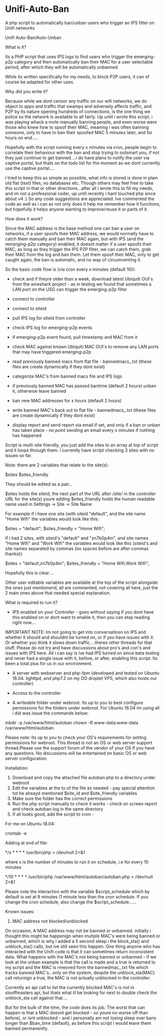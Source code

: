 # Unifi-Auto-Ban
A php script to automatically ban/unban users who trigger an IPS filter on Unifi networks


Unifi Auto-Ban/Auto-Unban

What is it?

Its a PHP script that uses IPS logs to find users who trigger the emerging-p2p category and then automatically ban their MAC
for a user selectable period, after which they will be automatically unbanned.

While its written specifically for my needs, to block P2P users, it can of course be adapted for other uses.


Why did you write it?


Because while we dont censor any traffic on our wifi networks, we do object to apps and traffic that swamps and adversely affects traffic, and P2P by its nature opening hundreds of connections, is the one thing we police so the network is available to all fairly. Up until i wrote this script, i was playing whack a mole manually banning people, and even worse were those who knew how to spoof their MAC, meaning i was often banning someone, only to have to ban their spoofed MAC 5 minutes later, and for hours on end.....

Hopefully with the script running every x minutes via cron, people begin to correlate their behaviour with the ban and stop trying to outsmart you, if not they just continue to get banned....i do have plans to notify the user via captive portal, but thats on the todo list for the moment as we dont currently use the captive portal....

I tried to keep this as simple as possible, what info is stored is done in plain old flat (text) files, no databases etc. Though others may feel free to take this script in that or other directions...after all i wrote this to fill my needs, and im not a professional coder, up until recently i hant touched php since about v4 :) So any code suggestions are appreciated. Ive commented the code as well as i can as not only does it help me remember how it functions, but hopefully it helps anyone wanting to improve/reuse it or parts of it.


How does it work?


Since the MAC address is the base method one can ban a user on networks, if a user spoofs their MAC address, we would normally have to catch them manually and ban their MAC again, but with IPS (and the remerging-p2p category) enabled, it doesnt matter if a user spoofs their MAC, as long as they trigger the IPS P2P filter, we can catch them, grab their MAC from the log and ban them. Let them spoof their MAC, only to get caught again, the ban is automatic, and no way of circumventing it.


So the basic code flow is (via cron every x minutes (default 10)):


* check and if theyre older than a week, download latest Ubiquiti OUI's from the wireshark project - as in testing we found that sometimes a LAN port on the USG can trigger the emerging-p2p filter

* connect to controller

* connect to siteid
* pull IPS log for siteid from controller
* check IPS log for emerging-p2p events
* if emerging-p2p event found, pull timestamp and MAC from it
* check MAC against known Ubiquiti MAC OUI's to remove any LAN ports that may have triggered emerging-p2p
* read previously banned macs from flat file - bannedmacs_<siteid>.txt (these files are create dynamically if they dont exist)
* categorize MAC's from banned macs file and IPS logs
* if previously banned MAC has passed bantime (default 2 hours) unban it, otherwise leave banned
* ban new MAC addresses for x hours (default 2 hours)
* write banned MAC's back out to flat file - bannedmacs_<siteid>.txt (these files are create dynamically if they dont exist)
* display report and send report via email if set, and only if a ban or unban has taken place - no point sending an email every x minutes if nothing has happened


Script is multi-site friendly, you just add the sites to an array at top of script and it loops through them. i currently have script checking 3 sites with no issues so far.


Note: there are 2 variables that relate to the site(s):


$sites
$sites_friendly


They should be edited as a pair...


$sites holds the siteid, the next part of the URL after /site/ in the controller URL for the site(s) youre adding
$sites_friendly holds the human readable name used in Settings -> Site -> Site Name


For example if i have one site (with siteid "default", and the site name "Home Wifi" the variables would look like this:


$sites = "default";
$sites_friendly = "Home Wifi";


If i had 2 sites, with siteid's "default" and "zn7b0p4m", and site names "Home Wifi" and "Work Wifi" the variables would
look like this (siteid's and site names separated by commas (no spaces before are after commas thanks)):


$sites = "default,zn7b0p4m";
$sites_friendly = "Home Wifi,Work Wifi";


Hopefully this is clear....


Other user editable variables are available at the top of the script alongside the ones just mentionend, all are commented,
not covering all here, just the 2 main ones above that needed special explanation.


What is required to run it?


* IPS enabled on your Controller - goes without saying if you dont have this enabled on or dont want to enable it, then you can stop reading right now....


IMPORTANT NOTE: Im not going to get into conversatiosn on IPS and whether it should and shouldnt be turned on, or if you have issues with it. Or whether you think it slows down traffic....theres other threads for that stuff. Please do not try and have discussions about pro's and con's and issues with IPS here. All i can say is ive had IPS turned on since beta testing and never had a single issue with it, before, or after, enabling this script. Its been a total plus for us in our environment.


* A server with webserver and php-fpm (developed and tested on Ubuntu 18.04. lighttpd, and php7.2 on my DO droplet VPS, which also hosts our controller)

* Access to the controller

* A writeable folder under webroot. Its up to you to best configure permissions for the folders under webroot. For Ubuntu 18.04 im using all i did was issue the commands below:


mkdir -p /var/www/html/autoban
chown -R www-data:www-data /var/www/html/autoban


Please note: Its up to you to check your OS's requirements for setitng permissions for webroot. This thread is not an OS or web server support thread.Please use the support forum of the vendor of your OS if you have any questions. No discussions will be entertained on basic OS or web server
configuration.


Installation:


1) Download and copy the attached file autoban.php to a directory under webroot
2) Edit the variables at the to of the file as needed - pay special attention tot he alreayd mentioned $site_id and $site_friendly variables
3) Make sure the folder has the correct permissions
4) Run the php script manually to check it works - check on screen report and check autoban.log in the same directory
5) If all looks good, add the script to cron -


For me on Ubuntu 18.04:

crontab -e

Adding at end of file:

*/x * * * * /usr/bin/php <path to script undr webroot> > /dev/null 2>&1

where x is the number of minutes to run it on schedule, i.e for every 10 minutes

*/10 * * * * /usr/bin/php /var/www/html/autoban/autoban.php > /dev/null 2>&1

Please note the interaction with the variable $script_schedule which by default is set at 9 minutes (1 minute less than the cron schedule. If you change the cron schedule, also change the $script_schedule......


Known issues:


1) MAC address not blocked/unblocked


On occasion, A MAC address may not be banned or unbanned. initially i thought this might be happenign when mutiple MAC's were being banned or unbanned, which is why i added a 5 second sleep i the block_sta() and unblock_sta() calls, but ive still seen this happen. One thing anyone who has interacted with the Unifi code is that it can sometimes return inconsistent data. What happens with the MAC's not being banned or unbanned - if we look at the unban example is that the call is made and a true is returned to my script and the MAC is rmeoved form the bannedmac_<siteid>.txt file which tracks banned MAC's...only on the system, despite the unblock_sta(MAC) call returnign a true, the MAC is not actually unblocked in the controller.


Currently an api call to list the currently blocked MAC's is not in slooffmasters api, but thats what ill be looking for next to double check the unblock_sta call against that....


But for the bulk of the time, the code does its job. The worst that can happen is that a MAC doesnt get blocked - so youre no worse off than before), or isnt unblocked - and i personally am not losing sleep over bans longer than $ban_time (default), as before this script i would leave them banned permanently.

